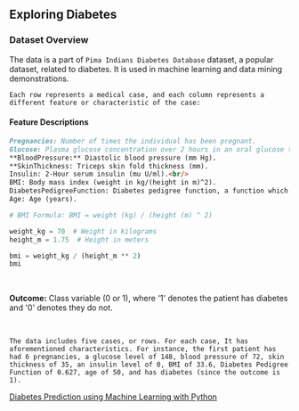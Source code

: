 ## Exploring Diabetes

### Dataset Overview

The data is a part of `Pima Indians Diabetes Database` dataset, a popular dataset, related to diabetes. It is used in machine learning and data mining demonstrations.<br/>

`Each row represents a medical case, and each column represents a different feature or characteristic of the case:`

#### Feature Descriptions

```md
Pregnancies: Number of times the individual has been pregnant.
Glucose: Plasma glucose concentration over 2 hours in an oral glucose tolerance test.
**BloodPressure:** Diastolic blood pressure (mm Hg).
**SkinThickness: Triceps skin fold thickness (mm).
Insulin: 2-Hour serum insulin (mu U/ml).<br/>
BMI: Body mass index (weight in kg/(height in m)^2).
DiabetesPedigreeFunction: Diabetes pedigree function, a function which scores likelihood of diabetes based on family history.
Age: Age (years).
```

```python
# BMI Formula: BMI = weight (kg) / (height (m) ^ 2)

weight_kg = 70  # Weight in kilograms
height_m = 1.75  # Height in meters

bmi = weight_kg / (height_m ** 2)
bmi
```

<br/>

**Outcome:** Class variable (0 or 1), where '1' denotes the patient has diabetes and '0' denotes they do not.<br/>

<br/>

`The data includes five cases, or rows. For each case, It has aforementioned characteristics. For instance, the first patient has had 6 pregnancies, a glucose level of 148, blood pressure of 72, skin thickness of 35, an insulin level of 0, BMI of 33.6, Diabetes Pedigree Function of 0.627, age of 50, and has diabetes (since the outcome is 1).`

[Diabetes Prediction using Machine Learning with Python](https://youtu.be/xUE7SjVx9bQ?list=PLfFghEzKVmjvuSA67LszN1dZ-Dd_pkus6)
